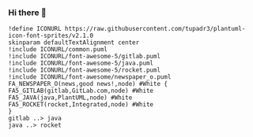 ### Hi there 👋
```plantuml
!define ICONURL https://raw.githubusercontent.com/tupadr3/plantuml-icon-font-sprites/v2.1.0
skinparam defaultTextAlignment center
!include ICONURL/common.puml
!include ICONURL/font-awesome-5/gitlab.puml
!include ICONURL/font-awesome-5/java.puml
!include ICONURL/font-awesome-5/rocket.puml
!include ICONURL/font-awesome/newspaper_o.puml
FA_NEWSPAPER_O(news,good news!,node) #White {
FA5_GITLAB(gitlab,GitLab.com,node) #White
FA5_JAVA(java,PlantUML,node) #White
FA5_ROCKET(rocket,Integrated,node) #White
}
gitlab ..> java
java ..> rocket
```
<!--
**zvekov/zvekov** is a ✨ _special_ ✨ repository because its `README.md` (this file) appears on your GitHub profile.

Here are some ideas to get you started:

- 🔭 I’m currently working on ...
- 🌱 I’m currently learning ...
- 👯 I’m looking to collaborate on ...
- 🤔 I’m looking for help with ...
- 💬 Ask me about ...
- 📫 How to reach me: ...
- 😄 Pronouns: ...
- ⚡ Fun fact: ...
-->
